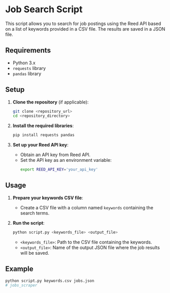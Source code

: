 # Job Search Script

This script allows you to search for job postings using the Reed API based on a list of keywords provided in a CSV file. The results are saved in a JSON file.

## Requirements

- Python 3.x
- `requests` library
- `pandas` library

## Setup

1. **Clone the repository** (if applicable):
    ```bash
    git clone <repository_url>
    cd <repository_directory>
    ```

2. **Install the required libraries**:
    ```bash
    pip install requests pandas
    ```

3. **Set up your Reed API key**:
    - Obtain an API key from Reed API.
    - Set the API key as an environment variable:
        ```bash
        export REED_API_KEY='your_api_key'
        ```

## Usage

1. **Prepare your keywords CSV file**:
    - Create a CSV file with a column named `keywords` containing the search terms.

2. **Run the script**:
    ```bash
    python script.py <keywords_file> <output_file>
    ```
    - `<keywords_file>`: Path to the CSV file containing the keywords.
    - `<output_file>`: Name of the output JSON file where the job results will be saved.

## Example

```bash
python script.py keywords.csv jobs.json
# jobs_scraper
